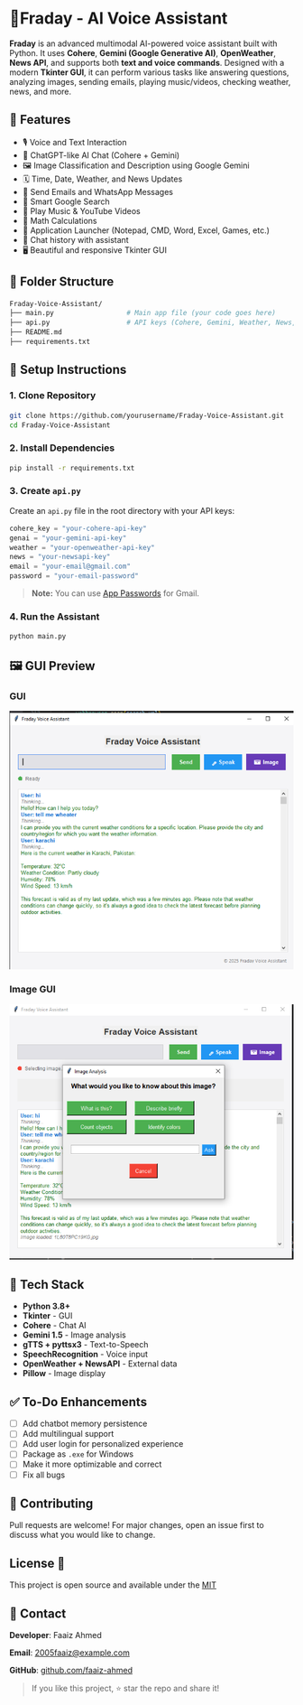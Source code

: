 # 🤖Fraday - AI Voice Assistant

**Fraday** is an advanced multimodal AI-powered voice assistant built with Python. It uses **Cohere**, **Gemini (Google Generative AI)**, **OpenWeather**, **News API**, and supports both **text and voice commands**. Designed with a modern **Tkinter GUI**, it can perform various tasks like answering questions, analyzing images, sending emails, playing music/videos, checking weather, news, and more.
## 🧠 Features

- 🎙️ Voice and Text Interaction
- 🤖 ChatGPT-like AI Chat (Cohere + Gemini)
- 🖼️ Image Classification and Description using Google Gemini
- 🗓️ Time, Date, Weather, and News Updates
- 📧 Send Emails and WhatsApp Messages
- 🔎 Smart Google Search
- 🎵 Play Music & YouTube Videos
- 🧮 Math Calculations
- 📂 Application Launcher (Notepad, CMD, Word, Excel, Games, etc.)
- 💬 Chat history with assistant
- 🖥️ Beautiful and responsive Tkinter GUI
## 📁 Folder Structure

```bash
Fraday-Voice-Assistant/
├── main.py                  # Main app file (your code goes here)
├── api.py                   # API keys (Cohere, Gemini, Weather, News, Email)
├── README.md
├── requirements.txt
```
## 🔧 Setup Instructions

### 1. Clone Repository
```bash
git clone https://github.com/yourusername/Fraday-Voice-Assistant.git
cd Fraday-Voice-Assistant
```

### 2. Install Dependencies
```bash
pip install -r requirements.txt
```

### 3. Create `api.py`
Create an `api.py` file in the root directory with your API keys:
```python
cohere_key = "your-cohere-api-key"
genai = "your-gemini-api-key"
weather = "your-openweather-api-key"
news = "your-newsapi-key"
email = "your-email@gmail.com"
password = "your-email-password"
```

> **Note:** You can use [App Passwords](https://support.google.com/accounts/answer/185833) for Gmail.

### 4. Run the Assistant
```bash
python main.py
```

## 🖼️ GUI Preview

### GUI
![GUI](screenshots/maingui.png)

### Image GUI
![imggui](screenshots/img.png)
## 🔑 Tech Stack

- **Python 3.8+**
- **Tkinter** - GUI
- **Cohere** - Chat AI
- **Gemini 1.5** - Image analysis
- **gTTS + pyttsx3** - Text-to-Speech
- **SpeechRecognition** - Voice input
- **OpenWeather + NewsAPI** - External data
- **Pillow** - Image display
## ✅ To-Do Enhancements

- [ ] Add chatbot memory persistence
- [ ] Add multilingual support
- [ ] Add user login for personalized experience
- [ ] Package as `.exe` for Windows
- [ ] Make it more optimizable and correct
- [ ] Fix all bugs
## 🤝 Contributing

Pull requests are welcome! For major changes, open an issue first to discuss what you would like to change.
## License 📜
This project is open source and available under the [MIT](https://choosealicense.com/licenses/mit/)


## 💬 Contact

**Developer**: Faaiz Ahmed

**Email**: 2005faaiz@example.com

**GitHub**: [github.com/faaiz-ahmed](https://github.com/faaiz-ahmed)

> If you like this project, ⭐️ star the repo and share it!